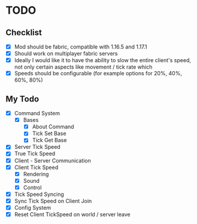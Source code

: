 # TODO

## Checklist

- [X] Mod should be fabric, compatible with 1.16.5 and 1.17.1
- [X] Should work on multiplayer fabric servers
- [X] Ideally I would like it to have the ability to slow the entire client's speed, not only certain aspects like movement / tick rate which
- [X] Speeds should be configurable (for example options for 20%, 40%, 60%, 80%)

## My Todo

- [X] Command System
  - [X] Bases
    - [X] About Command
    - [X] Tick Set Base
    - [X] Tick Get Base
- [X] Server Tick Speed
- [X] True Tick Speed
- [X] Client - Server Communication
- [X] Client Tick Speed
  - [X] Rendering
  - [X] Sound
  - [X] Control
- [X] Tick Speed Syncing
- [X] Sync Tick Speed on Client Join
- [X] Config System
- [X] Reset Client TickSpeed on world / server leave